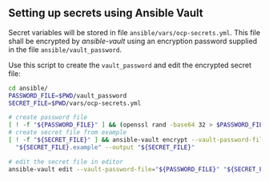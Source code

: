 
## Setting up secrets using Ansible Vault

Secret variables will be stored in file `ansible/vars/ocp-secrets.yml`.
This file shall be encrypted by *ansible-vault* using an encryption password supplied in the file `ansible/vault_password`.

Use this script to create the `vault_password` and edit the encrypted secret file:

```bash
cd ansible/
PASSWORD_FILE=$PWD/vault_password
SECRET_FILE=$PWD/vars/ocp-secrets.yml

# create password file
[ ! -f "${PASSWORD_FILE}" ] && (openssl rand -base64 32 > $PASSWORD_FILE)
# create secret file from example
[ ! -f "${SECRET_FILE}" ] && ansible-vault encrypt --vault-password-file="${PASSWORD_FILE}" \
  "${SECRET_FILE}.example" --output "${SECRET_FILE}"

# edit the secret file in editor
ansible-vault edit --vault-password-file="${PASSWORD_FILE}" "${SECRET_FILE}"
```
